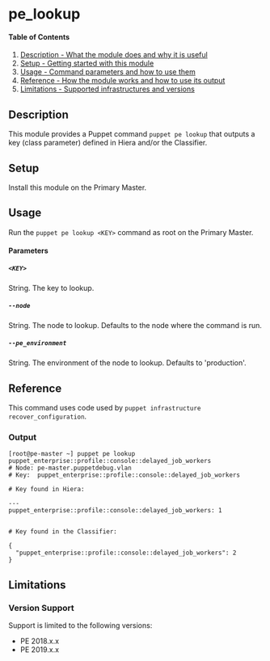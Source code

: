 # pe_lookup

#### Table of Contents

1. [Description - What the module does and why it is useful](#description)
1. [Setup - Getting started with this module](#setup)
1. [Usage - Command parameters and how to use them](#usage)
1. [Reference - How the module works and how to use its output](#reference)
1. [Limitations - Supported infrastructures and versions](#limitations)

## Description

This module provides a Puppet command `puppet pe lookup` that outputs a key (class parameter) defined in Hiera and/or the Classifier.

## Setup

Install this module on the Primary Master.

## Usage

Run the `puppet pe lookup <KEY>` command as root on the Primary Master.

#### Parameters

##### `<KEY>`

String.
The key to lookup.

##### `--node`

String.
The node to lookup.
Defaults to the node where the command is run.

##### `--pe_environment`

String.
The environment of the node to lookup.
Defaults to 'production'.

## Reference

This command uses code used by `puppet infrastructure recover_configuration`.

### Output

```shell
[root@pe-master ~] puppet pe lookup puppet_enterprise::profile::console::delayed_job_workers
# Node: pe-master.puppetdebug.vlan
# Key:  puppet_enterprise::profile::console::delayed_job_workers

# Key found in Hiera:

---
puppet_enterprise::profile::console::delayed_job_workers: 1


# Key found in the Classifier:

{
  "puppet_enterprise::profile::console::delayed_job_workers": 2
}
```

## Limitations

### Version Support

Support is limited to the following versions:

* PE 2018.x.x
* PE 2019.x.x
